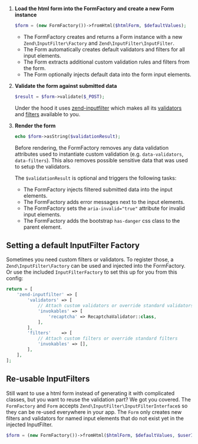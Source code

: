 1. **Load the html form into the FormFactory and create a new Form instance**

    ```php
    $form = (new FormFactory())->fromHtml($htmlForm, $defaultValues);
    ```

    - The FormFactory creates and returns a Form instance with a new `Zend\InputFilter\Factory` and
      `Zend\InputFilter\InputFilter`.
    - The Form automatically creates default validators and filters for all input elements.
    - The Form extracts additional custom validation rules and filters from the form.
    - The Form optionally injects default data into the form input elements.

2. **Validate the form against submitted data**

    ```php
    $result = $form->validate($_POST);
    ```

    Under the hood it uses [zend-inputfilter](https://docs.zendframework.com/zend-inputfilter/) which makes all its
    [validators](https://docs.zendframework.com/zend-validator/set/) and
    [filters](https://docs.zendframework.com/zend-filter/standard-filters/) available to you.

3. **Render the form**

    ```php
    echo $form->asString($validationResult);
    ```

    Before rendering, the FormFactory removes any data validation attributes used to instantiate custom validation
    (e.g. `data-validators`, `data-filters`). This also removes possible sensitive data that was used to setup
    the validators.

    The `$validationResult` is optional and triggers the following tasks:
    - The FormFactory injects filtered submitted data into the input elements.
    - The FormFactory adds error messages next to the input elements.
    - The FormFactory sets the `aria-invalid="true"` attribute for invalid input elements.
    - The FormFactory adds the bootstrap `has-danger` css class to the parent element.

## Setting a default InputFilter Factory

Sometimes you need custom filters or validators. To register those, a `Zend\InputFilter\Factory` can be used and
injected into the FormFactory. Or use the included `InputFilterFactory` to set this up for you from this config:

```php
return = [
    'zend-inputfilter' => [
        'validators' => [
            // Attach custom validators or override standard validators
            'invokables' => [
                'recaptcha' => RecaptchaValidator::class,
            ],
        ],
        'filters'    => [
            // Attach custom filters or override standard filters
            'invokables' => [],
        ],
    ],
];
```

## Re-usable InputFilters

Still want to use a html form instead of generating it with complicated classes, but you want to reuse the validation
part? We got you covered. The `FormFactory` and `Form` accepts `Zend\InputFilter\InputFilterInterface`s so they can be
re-used everywhere in your app. The `Form` only creates new filters and validators for named input elements that do not
exist yet in the injected InputFilter.

```php
$form = (new FormFactory())->fromHtml($htmlForm, $defaultValues, $userInputFilter);
```
